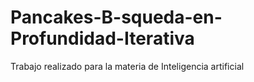 # Pancakes-B-squeda-en-Profundidad-Iterativa
Trabajo realizado para la materia de Inteligencia artificial
